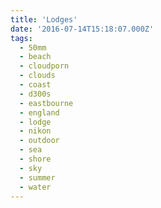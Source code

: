 ```yaml
---
title: 'Lodges'
date: '2016-07-14T15:18:07.000Z'
tags:
  - 50mm
  - beach
  - cloudporn
  - clouds
  - coast
  - d300s
  - eastbourne
  - england
  - lodge
  - nikon
  - outdoor
  - sea
  - shore
  - sky
  - summer
  - water
---
```

